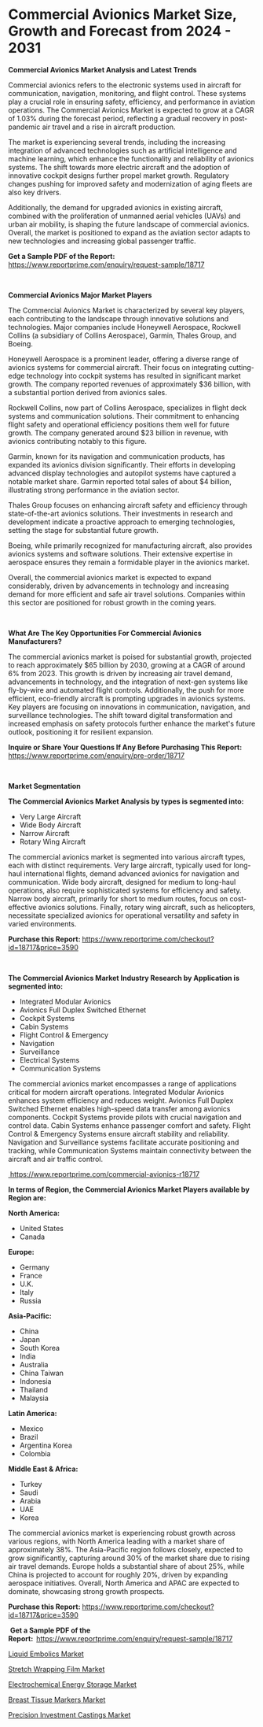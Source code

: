 <p><h1>Commercial Avionics Market Size, Growth and Forecast from 2024 - 2031</h1></p><p><strong>Commercial Avionics Market Analysis and Latest Trends</strong></p>
<p><p>Commercial avionics refers to the electronic systems used in aircraft for communication, navigation, monitoring, and flight control. These systems play a crucial role in ensuring safety, efficiency, and performance in aviation operations. The Commercial Avionics Market is expected to grow at a CAGR of 1.03% during the forecast period, reflecting a gradual recovery in post-pandemic air travel and a rise in aircraft production.</p><p>The market is experiencing several trends, including the increasing integration of advanced technologies such as artificial intelligence and machine learning, which enhance the functionality and reliability of avionics systems. The shift towards more electric aircraft and the adoption of innovative cockpit designs further propel market growth. Regulatory changes pushing for improved safety and modernization of aging fleets are also key drivers. </p><p>Additionally, the demand for upgraded avionics in existing aircraft, combined with the proliferation of unmanned aerial vehicles (UAVs) and urban air mobility, is shaping the future landscape of commercial avionics. Overall, the market is positioned to expand as the aviation sector adapts to new technologies and increasing global passenger traffic.</p></p>
<p><strong>Get a Sample PDF of the Report:&nbsp;</strong> <a href="https://www.reportprime.com/enquiry/request-sample/18717?utm_campaign=1170&utm_medium=2&utm_source=Github&utm_content=ia&utm_term=21112024&utm_id=commercial-avionics">https://www.reportprime.com/enquiry/request-sample/18717</a></p>
<p>&nbsp;</p>
<p><strong>Commercial Avionics Major Market Players</strong></p>
<p><p>The Commercial Avionics Market is characterized by several key players, each contributing to the landscape through innovative solutions and technologies. Major companies include Honeywell Aerospace, Rockwell Collins (a subsidiary of Collins Aerospace), Garmin, Thales Group, and Boeing. </p><p>Honeywell Aerospace is a prominent leader, offering a diverse range of avionics systems for commercial aircraft. Their focus on integrating cutting-edge technology into cockpit systems has resulted in significant market growth. The company reported revenues of approximately $36 billion, with a substantial portion derived from avionics sales. </p><p>Rockwell Collins, now part of Collins Aerospace, specializes in flight deck systems and communication solutions. Their commitment to enhancing flight safety and operational efficiency positions them well for future growth. The company generated around $23 billion in revenue, with avionics contributing notably to this figure.</p><p>Garmin, known for its navigation and communication products, has expanded its avionics division significantly. Their efforts in developing advanced display technologies and autopilot systems have captured a notable market share. Garmin reported total sales of about $4 billion, illustrating strong performance in the aviation sector.</p><p>Thales Group focuses on enhancing aircraft safety and efficiency through state-of-the-art avionics solutions. Their investments in research and development indicate a proactive approach to emerging technologies, setting the stage for substantial future growth. </p><p>Boeing, while primarily recognized for manufacturing aircraft, also provides avionics systems and software solutions. Their extensive expertise in aerospace ensures they remain a formidable player in the avionics market. </p><p>Overall, the commercial avionics market is expected to expand considerably, driven by advancements in technology and increasing demand for more efficient and safe air travel solutions. Companies within this sector are positioned for robust growth in the coming years.</p></p>
<p>&nbsp;</p>
<p><strong>What Are The Key Opportunities For Commercial Avionics Manufacturers?</strong></p>
<p><p>The commercial avionics market is poised for substantial growth, projected to reach approximately $65 billion by 2030, growing at a CAGR of around 6% from 2023. This growth is driven by increasing air travel demand, advancements in technology, and the integration of next-gen systems like fly-by-wire and automated flight controls. Additionally, the push for more efficient, eco-friendly aircraft is prompting upgrades in avionics systems. Key players are focusing on innovations in communication, navigation, and surveillance technologies. The shift toward digital transformation and increased emphasis on safety protocols further enhance the market's future outlook, positioning it for resilient expansion.</p></p>
<p><strong>Inquire or Share Your Questions If Any Before Purchasing This Report:</strong> <a href="https://www.reportprime.com/enquiry/pre-order/18717?utm_campaign=1170&utm_medium=2&utm_source=Github&utm_content=ia&utm_term=21112024&utm_id=commercial-avionics">https://www.reportprime.com/enquiry/pre-order/18717</a></p>
<p>&nbsp;</p>
<p><strong>Market Segmentation</strong></p>
<p><strong>The Commercial Avionics Market Analysis by types is segmented into:</strong></p>
<p><ul><li>Very Large Aircraft</li><li>Wide Body Aircraft</li><li>Narrow Aircraft</li><li>Rotary Wing Aircraft</li></ul></p>
<p><p>The commercial avionics market is segmented into various aircraft types, each with distinct requirements. Very large aircraft, typically used for long-haul international flights, demand advanced avionics for navigation and communication. Wide body aircraft, designed for medium to long-haul operations, also require sophisticated systems for efficiency and safety. Narrow body aircraft, primarily for short to medium routes, focus on cost-effective avionics solutions. Finally, rotary wing aircraft, such as helicopters, necessitate specialized avionics for operational versatility and safety in varied environments.</p></p>
<p><strong>Purchase this Report:&nbsp;</strong><a href="https://www.reportprime.com/checkout?id=18717&price=3590&utm_campaign=1170&utm_medium=2&utm_source=Github&utm_content=ia&utm_term=21112024&utm_id=commercial-avionics">https://www.reportprime.com/checkout?id=18717&price=3590</a></p>
<p>&nbsp;</p>
<p><strong>The Commercial Avionics Market Industry Research by Application is segmented into:</strong></p>
<p><ul><li>Integrated Modular Avionics</li><li>Avionics Full Duplex Switched Ethernet</li><li>Cockpit Systems</li><li>Cabin Systems</li><li>Flight Control & Emergency</li><li>Navigation</li><li>Surveillance</li><li>Electrical Systems</li><li>Communication Systems</li></ul></p>
<p><p>The commercial avionics market encompasses a range of applications critical for modern aircraft operations. Integrated Modular Avionics enhances system efficiency and reduces weight. Avionics Full Duplex Switched Ethernet enables high-speed data transfer among avionics components. Cockpit Systems provide pilots with crucial navigation and control data. Cabin Systems enhance passenger comfort and safety. Flight Control & Emergency Systems ensure aircraft stability and reliability. Navigation and Surveillance systems facilitate accurate positioning and tracking, while Communication Systems maintain connectivity between the aircraft and air traffic control.</p></p>
<p><a href="https://www.reportprime.com/commercial-avionics-r18717?utm_campaign=1170&utm_medium=2&utm_source=Github&utm_content=ia&utm_term=21112024&utm_id=commercial-avionics">&nbsp;https://www.reportprime.com/commercial-avionics-r18717</a></p>
<p><strong>In terms of Region, the Commercial Avionics Market Players available by Region are:</strong></p>
<p>
    <p> <strong> North America: </strong>
        <ul>
            <li>United States</li>
            <li>Canada</li>
        </ul>
        </p> 
    <p> <strong> Europe: </strong>
        <ul>
            <li>Germany</li>
            <li>France</li>
            <li>U.K.</li>
            <li>Italy</li>
            <li>Russia</li>
        </ul>
        </p> 
    <p> <strong> Asia-Pacific: </strong>
        <ul>
            <li>China</li>
            <li>Japan</li>
            <li>South Korea</li>
            <li>India</li>
            <li>Australia</li>
            <li>China Taiwan</li>
            <li>Indonesia</li>
            <li>Thailand</li>
            <li>Malaysia</li>
        </ul>
        </p> 
    <p> <strong> Latin America: </strong>
        <ul>
            <li>Mexico</li>
            <li>Brazil</li>
            <li>Argentina Korea</li>
            <li>Colombia</li>
        </ul>
        </p> 
    <p> <strong> Middle East & Africa: </strong>
        <ul>
            <li>Turkey</li>
            <li>Saudi</li>
            <li>Arabia</li>
            <li>UAE</li>
            <li>Korea</li>
        </ul>
    </p>
    </p>
<p><p>The commercial avionics market is experiencing robust growth across various regions, with North America leading with a market share of approximately 38%. The Asia-Pacific region follows closely, expected to grow significantly, capturing around 30% of the market share due to rising air travel demands. Europe holds a substantial share of about 25%, while China is projected to account for roughly 20%, driven by expanding aerospace initiatives. Overall, North America and APAC are expected to dominate, showcasing strong growth prospects.</p></p>
<p><strong>Purchase this Report: </strong><a href="https://www.reportprime.com/checkout?id=18717&price=3590&utm_campaign=1170&utm_medium=2&utm_source=Github&utm_content=ia&utm_term=21112024&utm_id=commercial-avionics">https://www.reportprime.com/checkout?id=18717&price=3590</a></p>
<p>&nbsp;<strong>Get a Sample PDF of the Report:&nbsp;&nbsp;</strong><a href="https://www.reportprime.com/enquiry/request-sample/18717?utm_campaign=1170&utm_medium=2&utm_source=Github&utm_content=ia&utm_term=21112024&utm_id=commercial-avionics">https://www.reportprime.com/enquiry/request-sample/18717</a></p>
<p><strong></strong></p>
<p><p><a href="https://issuu.com/reportprime-2/docs/liquid-embolics-market-size-2030.pp_c4b129a084bdaf?utm_campaign=1170&utm_medium=2&utm_source=Github&utm_content=ia&utm_term=21112024&utm_id=commercial-avionics">Liquid Embolics Market</a></p><p><a href="https://www.linkedin.com/pulse/market-demand-revenue-stretch-wrapping-film-67-cagr-from-2024-sxnrc?utm_campaign=1170&utm_medium=2&utm_source=Github&utm_content=ia&utm_term=21112024&utm_id=commercial-avionics">Stretch Wrapping Film Market</a></p><p><a href="https://www.linkedin.com/pulse/foreign-opportunities-market-dynamics-electrochemical-energy-ycmwc?utm_campaign=1170&utm_medium=2&utm_source=Github&utm_content=ia&utm_term=21112024&utm_id=commercial-avionics">Electrochemical Energy Storage Market</a></p><p><a href="https://issuu.com/reportprime-2/docs/breast-tissue-markers-market-size-2_6c96a88d15177b?utm_campaign=1170&utm_medium=2&utm_source=Github&utm_content=ia&utm_term=21112024&utm_id=commercial-avionics">Breast Tissue Markers Market</a></p><p><a href="https://www.linkedin.com/pulse/market-report-years-2024-2031-83-cagrshowing-significant-zcpic?utm_campaign=1170&utm_medium=2&utm_source=Github&utm_content=ia&utm_term=21112024&utm_id=commercial-avionics">Precision Investment Castings Market</a></p></p>